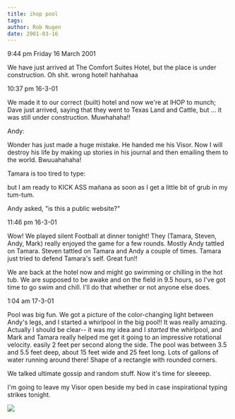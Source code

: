 ```yaml
---
title: ihop pool
tags: 
author: Rob Nugen
date: 2001-03-16
---
```


<p class=date>9:44 pm Friday 16 March 2001</p>

<p>We have just arrived at The Comfort Suites Hotel, but the place is under
construction.  Oh shit.  wrong hotel!  hahhahaa</p>

<p class=date>10:37 pm 16-3-01</p>

<p>We made it to our correct (built) hotel and now we're at IHOP to munch;
Dave just arrived, saying that they went to Texas Land and Cattle, but ...
it was still under construction.  Muwhahaha!!</p>

<p>Andy:</p>

<p class=message>Wonder has just made a huge mistake.  He handed me his
Visor.  Now I will destroy his life by making up stories in his journal and
then emailing them to the world.  Bwuuahahaha!</p>

<p>Tamara is too tired to type:</p>

<p class=message>but I am ready to KICK ASS mañana as soon as I get a little
bit of grub in my tum-tum.</p>

<p>Andy asked, "is this a public website?"</p>

<p class=date>11:46 pm 16-3-01</p>

<p>Wow!  We played silent Football at dinner tonight!  They (Tamara, Steven,
Andy, Mark) really enjoyed the game for a few rounds.  Mostly Andy tattled
on Tamara.  Steven tattled on Tamara and Andy a couple of times.  Tamara
just tried to defend Tamara's self.  Great fun!!</p>

<p>We are back at the hotel now and might go swimming or chilling in the hot
tub.  We are supposed to be awake and on the field in 9.5 hours, so I've got
time to go swim and chill.  I'll do that whether or not anyone else does.

<p class=date>1:04 am 17-3-01</p>

<p>Pool was big fun.  We got a picture of the color-changing light between
Andy's legs, and I started a whirlpool in the big pool!!  It was really
amazing.  Actually I should be clear-- it was my idea and I <em>started</em>
the whirlpool, and Mark and Tamara really helped me get it going to an
impressive rotational velocity.  easily 2 feet per second along the side.
The pool was between 3.5 and 5.5 feet deep, about 15 feet wide and 25 feet
long.  Lots of gallons of water running around there!  Shape of a rectangle
with rounded corners.</p>

<p>We talked ultimate gossip and random stuff.  Now it's time for
sleeeep.</p>

<p>I'm going to leave my Visor open beside my bed in case inspirational
typing strikes tonight.</p>

<p><img src="/images/rob/wL-ROB.gif">

